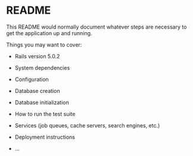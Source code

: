 # README

This README would normally document whatever steps are necessary to get the
application up and running.

Things you may want to cover:

* Rails version 5.0.2

* System dependencies

* Configuration

* Database creation

* Database initialization

* How to run the test suite

* Services (job queues, cache servers, search engines, etc.)

* Deployment instructions

* ...
